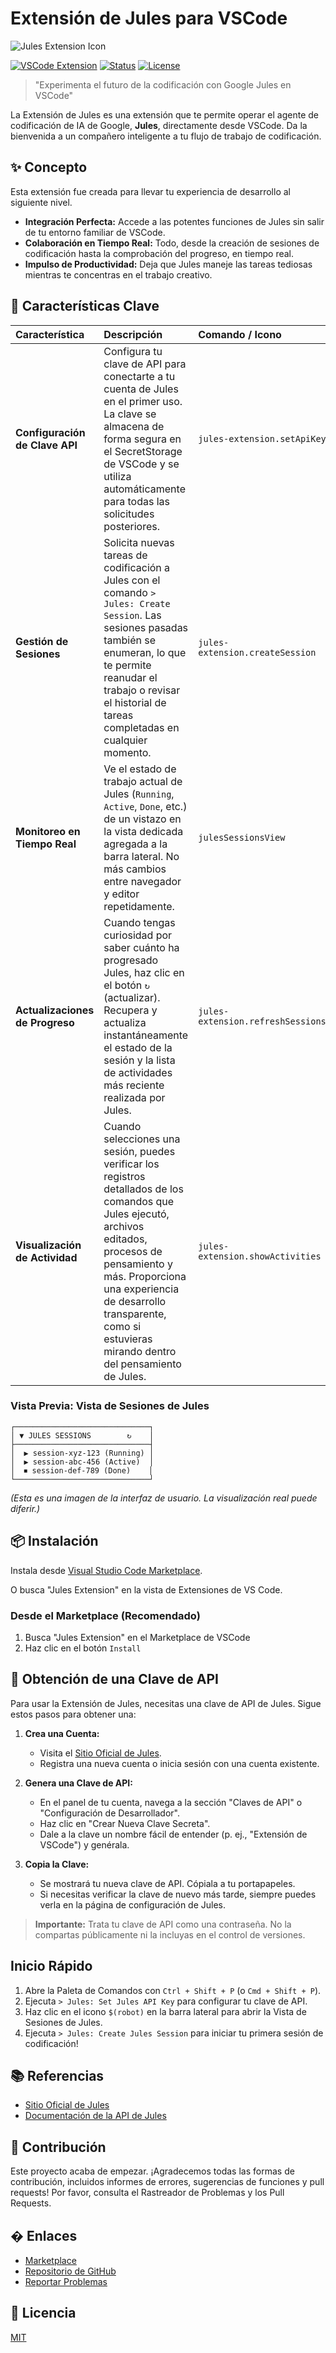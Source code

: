 # Extensión de Jules para VSCode

![Jules Extension Icon](../jules-extension/icon.png)

[![VSCode Extension](https://img.shields.io/badge/VSCode-Extension-blue.svg)](https://marketplace.visualstudio.com/items?itemName=YOUR_PUBLISHER.jules-extension)
[![Status](https://img.shields.io/badge/status-development-yellow.svg)](#)
[![License](https://img.shields.io/badge/license-MIT-green.svg)](LICENSE)

> "Experimenta el futuro de la codificación con Google Jules en VSCode"

La Extensión de Jules es una extensión que te permite operar el agente de codificación de IA de Google, **Jules**, directamente desde VSCode.
Da la bienvenida a un compañero inteligente a tu flujo de trabajo de codificación.

## ✨ Concepto

Esta extensión fue creada para llevar tu experiencia de desarrollo al siguiente nivel.

- **Integración Perfecta:** Accede a las potentes funciones de Jules sin salir de tu entorno familiar de VSCode.
- **Colaboración en Tiempo Real:** Todo, desde la creación de sesiones de codificación hasta la comprobación del progreso, en tiempo real.
- **Impulso de Productividad:** Deja que Jules maneje las tareas tediosas mientras te concentras en el trabajo creativo.

## 🚀 Características Clave

| Característica                  | Descripción                                                                                                                                                                                                                                                                       | Comando / Icono                   |
| :------------------------------ | :-------------------------------------------------------------------------------------------------------------------------------------------------------------------------------------------------------------------------------------------------------------------------------- | :-------------------------------- |
| **Configuración de Clave API**  | Configura tu clave de API para conectarte a tu cuenta de Jules en el primer uso. La clave se almacena de forma segura en el SecretStorage de VSCode y se utiliza automáticamente para todas las solicitudes posteriores.                                                          | `jules-extension.setApiKey`       |
| **Gestión de Sesiones**         | Solicita nuevas tareas de codificación a Jules con el comando `> Jules: Create Session`. Las sesiones pasadas también se enumeran, lo que te permite reanudar el trabajo o revisar el historial de tareas completadas en cualquier momento.                                       | `jules-extension.createSession`   |
| **Monitoreo en Tiempo Real**    | Ve el estado de trabajo actual de Jules (`Running`, `Active`, `Done`, etc.) de un vistazo en la vista dedicada agregada a la barra lateral. No más cambios entre navegador y editor repetidamente.                                                                                | `julesSessionsView`               |
| **Actualizaciones de Progreso** | Cuando tengas curiosidad por saber cuánto ha progresado Jules, haz clic en el botón `↻` (actualizar). Recupera y actualiza instantáneamente el estado de la sesión y la lista de actividades más reciente realizada por Jules.                                                    | `jules-extension.refreshSessions` |
| **Visualización de Actividad**  | Cuando selecciones una sesión, puedes verificar los registros detallados de los comandos que Jules ejecutó, archivos editados, procesos de pensamiento y más. Proporciona una experiencia de desarrollo transparente, como si estuvieras mirando dentro del pensamiento de Jules. | `jules-extension.showActivities`  |

### Vista Previa: Vista de Sesiones de Jules

```
┌──────────────────────────────┐
│ ▼ JULES SESSIONS        ↻    │
├──────────────────────────────┤
│  ▶ session-xyz-123 (Running) │
│  ▶ session-abc-456 (Active)  │
│  ⏹ session-def-789 (Done)    │
└──────────────────────────────┘
```

_(Esta es una imagen de la interfaz de usuario. La visualización real puede diferir.)_

## 📦 Instalación

Instala desde [Visual Studio Code Marketplace](https://marketplace.visualstudio.com/items?itemName=HirokiMukai.jules-extension).

O busca "Jules Extension" en la vista de Extensiones de VS Code.

### Desde el Marketplace (Recomendado)

1.  Busca "Jules Extension" en el Marketplace de VSCode
2.  Haz clic en el botón `Install`

## 🔑 Obtención de una Clave de API

Para usar la Extensión de Jules, necesitas una clave de API de Jules. Sigue estos pasos para obtener una:

1.  **Crea una Cuenta:**

    - Visita el [Sitio Oficial de Jules](https://jules.google/docs).
    - Registra una nueva cuenta o inicia sesión con una cuenta existente.

2.  **Genera una Clave de API:**

    - En el panel de tu cuenta, navega a la sección "Claves de API" o "Configuración de Desarrollador".
    - Haz clic en "Crear Nueva Clave Secreta".
    - Dale a la clave un nombre fácil de entender (p. ej., "Extensión de VSCode") y genérala.

3.  **Copia la Clave:**
    - Se mostrará tu nueva clave de API. Cópiala a tu portapapeles.
    - Si necesitas verificar la clave de nuevo más tarde, siempre puedes verla en la página de configuración de Jules.

> **Importante:** Trata tu clave de API como una contraseña. No la compartas públicamente ni la incluyas en el control de versiones.

## Inicio Rápido

1.  Abre la Paleta de Comandos con `Ctrl + Shift + P` (o `Cmd + Shift + P`).
2.  Ejecuta `> Jules: Set Jules API Key` para configurar tu clave de API.
3.  Haz clic en el icono `$(robot)` en la barra lateral para abrir la Vista de Sesiones de Jules.
4.  Ejecuta `> Jules: Create Jules Session` para iniciar tu primera sesión de codificación!

## 📚 Referencias

- [Sitio Oficial de Jules](https://jules.google/docs)
- [Documentación de la API de Jules](https://developers.google.com/jules/api)

## 🤝 Contribución

Este proyecto acaba de empezar. ¡Agradecemos todas las formas de contribución, incluidos informes de errores, sugerencias de funciones y pull requests!
Por favor, consulta el Rastreador de Problemas y los Pull Requests.

## � Enlaces

- [Marketplace](https://marketplace.visualstudio.com/items?itemName=HirokiMukai.jules-extension)
- [Repositorio de GitHub](https://github.com/is0692vs/jules-extension.git)
- [Reportar Problemas](https://github.com/is0692vs/jules-extension/issues)

## 📝 Licencia

[MIT](../../LICENSE)
